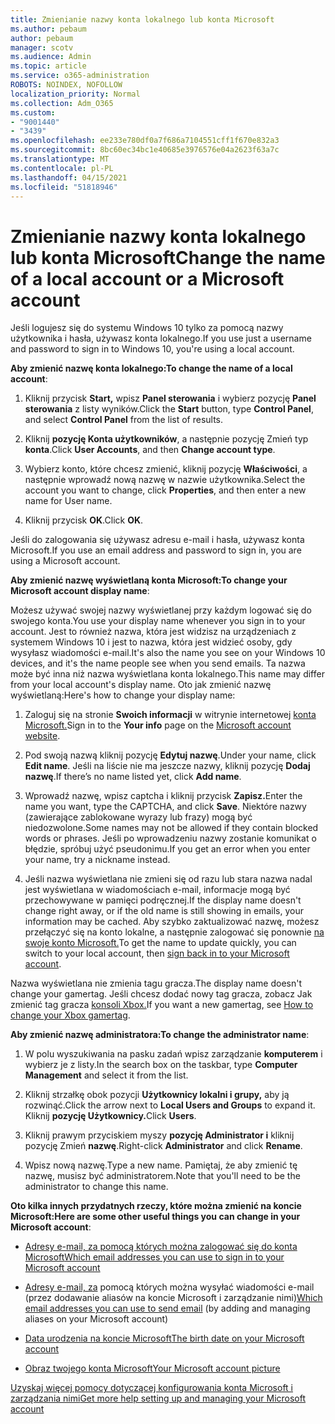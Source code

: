 ```yaml
---
title: Zmienianie nazwy konta lokalnego lub konta Microsoft
ms.author: pebaum
author: pebaum
manager: scotv
ms.audience: Admin
ms.topic: article
ms.service: o365-administration
ROBOTS: NOINDEX, NOFOLLOW
localization_priority: Normal
ms.collection: Adm_O365
ms.custom:
- "9001440"
- "3439"
ms.openlocfilehash: ee233e780df0a7f686a7104551cff1f670e832a3
ms.sourcegitcommit: 8bc60ec34bc1e40685e3976576e04a2623f63a7c
ms.translationtype: MT
ms.contentlocale: pl-PL
ms.lasthandoff: 04/15/2021
ms.locfileid: "51818946"
---
```

# <a name="change-the-name-of-a-local-account-or-a-microsoft-account"></a><span data-ttu-id="98c5e-102">Zmienianie nazwy konta lokalnego lub konta Microsoft</span><span class="sxs-lookup"><span data-stu-id="98c5e-102">Change the name of a local account or a Microsoft account</span></span>

<span data-ttu-id="98c5e-103">Jeśli logujesz się do systemu Windows 10 tylko za pomocą nazwy użytkownika i hasła, używasz konta lokalnego.</span><span class="sxs-lookup"><span data-stu-id="98c5e-103">If you use just a username and password to sign in to Windows 10, you're using a local account.</span></span> 

<span data-ttu-id="98c5e-104">**Aby zmienić nazwę konta lokalnego:**</span><span class="sxs-lookup"><span data-stu-id="98c5e-104">**To change the name of a local account**:</span></span>

1. <span data-ttu-id="98c5e-105">Kliknij przycisk **Start,** wpisz **Panel sterowania** i wybierz pozycję **Panel sterowania** z listy wyników.</span><span class="sxs-lookup"><span data-stu-id="98c5e-105">Click the **Start** button, type **Control Panel**, and select **Control Panel** from the list of results.</span></span>

2. <span data-ttu-id="98c5e-106">Kliknij **pozycję Konta użytkowników**, a następnie pozycję Zmień typ **konta**.</span><span class="sxs-lookup"><span data-stu-id="98c5e-106">Click **User Accounts**, and then **Change account type**.</span></span>

3. <span data-ttu-id="98c5e-107">Wybierz konto, które chcesz zmienić, kliknij pozycję **Właściwości**, a następnie wprowadź nową nazwę w nazwie użytkownika.</span><span class="sxs-lookup"><span data-stu-id="98c5e-107">Select the account you want to change, click **Properties**, and then enter a new name for User name.</span></span>

4. <span data-ttu-id="98c5e-108">Kliknij przycisk **OK**.</span><span class="sxs-lookup"><span data-stu-id="98c5e-108">Click **OK**.</span></span>

<span data-ttu-id="98c5e-109">Jeśli do zalogowania się używasz adresu e-mail i hasła, używasz konta Microsoft.</span><span class="sxs-lookup"><span data-stu-id="98c5e-109">If you use an email address and password to sign in, you are using a Microsoft account.</span></span>

<span data-ttu-id="98c5e-110">**Aby zmienić nazwę wyświetlaną konta Microsoft:**</span><span class="sxs-lookup"><span data-stu-id="98c5e-110">**To change your Microsoft account display name**:</span></span>

<span data-ttu-id="98c5e-111">Możesz używać swojej nazwy wyświetlanej przy każdym logować się do swojego konta.</span><span class="sxs-lookup"><span data-stu-id="98c5e-111">You use your display name whenever you sign in to your account.</span></span> <span data-ttu-id="98c5e-112">Jest to również nazwa, która jest widzisz na urządzeniach z systemem Windows 10 i jest to nazwa, która jest widzieć osoby, gdy wysyłasz wiadomości e-mail.</span><span class="sxs-lookup"><span data-stu-id="98c5e-112">It's also the name you see on your Windows 10 devices, and it's the name people see when you send emails.</span></span> <span data-ttu-id="98c5e-113">Ta nazwa może być inna niż nazwa wyświetlana konta lokalnego.</span><span class="sxs-lookup"><span data-stu-id="98c5e-113">This name may differ from your local account's display name.</span></span> <span data-ttu-id="98c5e-114">Oto jak zmienić nazwę wyświetlaną:</span><span class="sxs-lookup"><span data-stu-id="98c5e-114">Here's how to change your display name:</span></span>

1. <span data-ttu-id="98c5e-115">Zaloguj się na stronie **Swoich informacji** w witrynie internetowej [konta Microsoft.](https://account.microsoft.com/)</span><span class="sxs-lookup"><span data-stu-id="98c5e-115">Sign in to the **Your info** page on the [Microsoft account website](https://account.microsoft.com/).</span></span>

2. <span data-ttu-id="98c5e-116">Pod swoją nazwą kliknij pozycję **Edytuj nazwę**.</span><span class="sxs-lookup"><span data-stu-id="98c5e-116">Under your name, click **Edit name**.</span></span> <span data-ttu-id="98c5e-117">Jeśli na liście nie ma jeszcze nazwy, kliknij pozycję **Dodaj nazwę**.</span><span class="sxs-lookup"><span data-stu-id="98c5e-117">If there’s no name listed yet, click **Add name**.</span></span> 

3. <span data-ttu-id="98c5e-118">Wprowadź nazwę, wpisz captcha i kliknij przycisk **Zapisz.**</span><span class="sxs-lookup"><span data-stu-id="98c5e-118">Enter the name you want, type the CAPTCHA, and click **Save**.</span></span> <span data-ttu-id="98c5e-119">Niektóre nazwy (zawierające zablokowane wyrazy lub frazy) mogą być niedozwolone.</span><span class="sxs-lookup"><span data-stu-id="98c5e-119">Some names may not be allowed if they contain blocked words or phrases.</span></span> <span data-ttu-id="98c5e-120">Jeśli po wprowadzeniu nazwy zostanie komunikat o błędzie, spróbuj użyć pseudonimu.</span><span class="sxs-lookup"><span data-stu-id="98c5e-120">If you get an error when you enter your name, try a nickname instead.</span></span>

4. <span data-ttu-id="98c5e-121">Jeśli nazwa wyświetlana nie zmieni się od razu lub stara nazwa nadal jest wyświetlana w wiadomościach e-mail, informacje mogą być przechowywane w pamięci podręcznej.</span><span class="sxs-lookup"><span data-stu-id="98c5e-121">If the display name doesn't change right away, or if the old name is still showing in emails, your information may be cached.</span></span> <span data-ttu-id="98c5e-122">Aby szybko zaktualizować nazwę, możesz przełączyć się na konto lokalne, a następnie zalogować się ponownie [na swoje konto Microsoft.](https://account.microsoft.com/)</span><span class="sxs-lookup"><span data-stu-id="98c5e-122">To get the name to update quickly, you can switch to your local account, then [sign back in to your Microsoft account](https://account.microsoft.com/).</span></span>

<span data-ttu-id="98c5e-123">Nazwa wyświetlana nie zmienia tagu gracza.</span><span class="sxs-lookup"><span data-stu-id="98c5e-123">The display name doesn't change your gamertag.</span></span> <span data-ttu-id="98c5e-124">Jeśli chcesz dodać nowy tag gracza, zobacz Jak zmienić tag gracza [konsoli Xbox.](https://support.xbox.com/id-ID/account-management/change-xbox-live-gamertag)</span><span class="sxs-lookup"><span data-stu-id="98c5e-124">If you want a new gamertag, see [How to change your Xbox gamertag](https://support.xbox.com/id-ID/account-management/change-xbox-live-gamertag).</span></span>

<span data-ttu-id="98c5e-125">**Aby zmienić nazwę administratora:**</span><span class="sxs-lookup"><span data-stu-id="98c5e-125">**To change the administrator name**:</span></span>

1. <span data-ttu-id="98c5e-126">W polu wyszukiwania na pasku zadań wpisz zarządzanie **komputerem** i wybierz je z listy.</span><span class="sxs-lookup"><span data-stu-id="98c5e-126">In the search box on the taskbar, type **Computer Management** and select it from the list.</span></span>

2. <span data-ttu-id="98c5e-127">Kliknij strzałkę obok pozycji **Użytkownicy lokalni i grupy,** aby ją rozwinąć.</span><span class="sxs-lookup"><span data-stu-id="98c5e-127">Click the arrow next to **Local Users and Groups** to expand it.</span></span> <span data-ttu-id="98c5e-128">Kliknij **pozycję Użytkownicy.**</span><span class="sxs-lookup"><span data-stu-id="98c5e-128">Click **Users**.</span></span>

3. <span data-ttu-id="98c5e-129">Kliknij prawym przyciskiem myszy **pozycję Administrator i** kliknij pozycję Zmień **nazwę**.</span><span class="sxs-lookup"><span data-stu-id="98c5e-129">Right-click **Administrator** and click **Rename**.</span></span>

4. <span data-ttu-id="98c5e-130">Wpisz nową nazwę.</span><span class="sxs-lookup"><span data-stu-id="98c5e-130">Type a new name.</span></span> <span data-ttu-id="98c5e-131">Pamiętaj, że aby zmienić tę nazwę, musisz być administratorem.</span><span class="sxs-lookup"><span data-stu-id="98c5e-131">Note that you'll need to be the administrator to change this name.</span></span>

<span data-ttu-id="98c5e-132">**Oto kilka innych przydatnych rzeczy, które można zmienić na koncie Microsoft:**</span><span class="sxs-lookup"><span data-stu-id="98c5e-132">**Here are some other useful things you can change in your Microsoft account**:</span></span>

- [<span data-ttu-id="98c5e-133">Adresy e-mail, za pomocą których można zalogować się do konta Microsoft</span><span class="sxs-lookup"><span data-stu-id="98c5e-133">Which email addresses you can use to sign in to your Microsoft account</span></span>](https://support.microsoft.com/help/4026162)

- <span data-ttu-id="98c5e-134">[Adresy e-mail, za](https://support.microsoft.com/help/12407) pomocą których można wysyłać wiadomości e-mail (przez dodawanie aliasów na koncie Microsoft i zarządzanie nimi)</span><span class="sxs-lookup"><span data-stu-id="98c5e-134">[Which email addresses you can use to send email](https://support.microsoft.com/help/12407) (by adding and managing aliases on your Microsoft account)</span></span>

- [<span data-ttu-id="98c5e-135">Data urodzenia na koncie Microsoft</span><span class="sxs-lookup"><span data-stu-id="98c5e-135">The birth date on your Microsoft account</span></span>](https://support.microsoft.com/help/12411)

- [<span data-ttu-id="98c5e-136">Obraz twojego konta Microsoft</span><span class="sxs-lookup"><span data-stu-id="98c5e-136">Your Microsoft account picture</span></span>](https://support.microsoft.com/help/4026790)

[<span data-ttu-id="98c5e-137">Uzyskaj więcej pomocy dotyczącej konfigurowania konta Microsoft i zarządzania nimi</span><span class="sxs-lookup"><span data-stu-id="98c5e-137">Get more help setting up and managing your Microsoft account</span></span>](https://support.microsoft.com/hub/4294457/microsoft-account-help#manage-account)